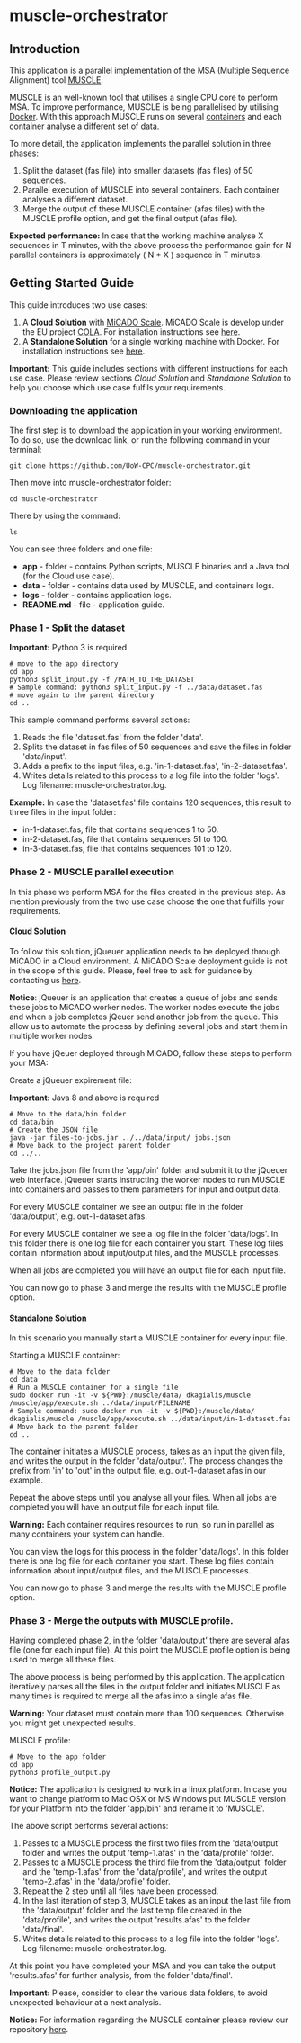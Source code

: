 # muscle-orchestrator

## Introduction
This application is a parallel implementation of the MSA (Multiple Sequence Alignment) tool [MUSCLE](https://www.drive5.com/muscle/).

MUSCLE is an well-known tool that utilises a single CPU core to perform MSA. To improve performance, MUSCLE is being parallelised by utilising [Docker](https://www.docker.com/).
With this approach MUSCLE runs on several [containers](https://www.docker.com/resources/what-container) and each container analyse a different set of data.

To more detail, the application implements the parallel solution in three phases:
1. Split the dataset (fas file) into smaller datasets (fas files) of 50 sequences.
2. Parallel execution of MUSCLE into several containers. Each container analyses a different dataset.
3. Merge the output of these MUSCLE container (afas files) with the MUSCLE profile option, and get the final output (afas file).

__Expected performance:__
In case that the working machine analyse X sequences in T minutes, with the above process the performance gain for N parallel containers is approximately ( N * X ) sequence in T minutes.

## Getting Started Guide

This guide introduces two use cases:
1. A __Cloud Solution__ with [MiCADO Scale](https://micado-scale.eu/). MiCADO Scale is develop under the EU project [COLA](https://project-cola.eu/). For installation instructions see [here](https://micado-scale.readthedocs.io/en/latest/).
2. A __Standalone Solution__ for a single working machine with Docker. For installation instructions see [here](https://docs.docker.com/get-docker/).

__Important:__ This guide includes sections with different instructions for each use case. Please review sections _Cloud Solution_ and _Standalone Solution_ to help you choose which use case fulfils your requirements.


### Downloading the application
The first step is to download the application in your working environment.
To do so, use the download link, or run the following command in your terminal:
 ```
git clone https://github.com/UoW-CPC/muscle-orchestrator.git
 ```

Then move into muscle-orchestrator folder:
 ```
cd muscle-orchestrator
 ```

There by using the command:
 ```
ls
 ```
You can see three folders and one file:
* __app__ - folder - contains Python scripts, MUSCLE binaries and a Java tool (for the Cloud use case).
* __data__ - folder - contains data used by MUSCLE, and containers logs.
* __logs__ - folder - contains application logs.
* __README.md__ - file - application guide.


### Phase 1 - Split the dataset

 __Important:__ Python 3 is required

 ```
 # move to the app directory
 cd app
 python3 split_input.py -f /PATH_TO_THE_DATASET
 # Sample command: python3 split_input.py -f ../data/dataset.fas
 # move again to the parent directory
 cd ..
 ```
 This sample command performs several actions:
 1. Reads the file 'dataset.fas' from the folder 'data'.
 2. Splits the dataset in fas files of 50 sequences and save the files in folder 'data/input'.
 3. Adds a prefix to the input files, e.g. 'in-1-dataset.fas', 'in-2-dataset.fas'.
 4. Writes details related to this process to a log file into the folder 'logs'. Log filename: muscle-orchestrator.log.

 __Example:__ In case the 'dataset.fas' file contains 120 sequences, this result to three files in the input folder:
 * in-1-dataset.fas, file that contains sequences 1 to 50.
 * in-2-dataset.fas, file that contains sequences 51 to 100.
 * in-3-dataset.fas, file that contains sequences 101 to 120.


 ### Phase 2 - MUSCLE parallel execution

In this phase we perform MSA for the files created in the previous step. As mention previously from the two use case choose the one that fulfills your requirements.

#### Cloud Solution

To follow this solution, jQueuer application needs to be deployed through MiCADO in a Cloud environment.
A MiCADO Scale deployment guide is not in the scope of this guide. Please, feel free to ask for guidance by contacting us [here](https://micado-scale.eu/contact/).

__Notice__: jQueuer is an application that creates a queue of jobs and sends these jobs to MiCADO worker nodes. The worker nodes execute the jobs and when a job completes jQeuer send another job from the queue.
This allow us to automate the process by defining several jobs and start them in multiple worker nodes.

If you have jQeuer deployed through MiCADO, follow these steps to perform your MSA:

Create a jQueuer expirement file:

__Important:__ Java 8 and above is required

 ```
 # Move to the data/bin folder
 cd data/bin
 # Create the JSON file
java -jar files-to-jobs.jar ../../data/input/ jobs.json
 # Move back to the project parent folder
 cd ../..
 ```
Take the jobs.json file from the 'app/bin' folder and submit it to the jQueuer web interface.
jQueuer starts instructing the worker nodes to run MUSCLE into containers and passes to them parameters for input and output data.

For every MUSCLE container we see an output file in the folder 'data/output', e.g. out-1-dataset.afas.

For every MUSCLE container we see a log file in the folder 'data/logs'. In this folder there is one log file for each container you start. These log files contain information about input/output files, and the MUSCLE processes.

When all jobs are completed you will have an output file for each input file.

You can now go to phase 3 and merge the results with the MUSCLE profile option.

#### Standalone Solution

In this scenario you manually start a MUSCLE container for every input file.

Starting a MUSCLE container:

 ```
 # Move to the data folder
 cd data
 # Run a MUSCLE container for a single file
 sudo docker run -it -v ${PWD}:/muscle/data/ dkagialis/muscle /muscle/app/execute.sh ../data/input/FILENAME
 # Sample command: sudo docker run -it -v ${PWD}:/muscle/data/ dkagialis/muscle /muscle/app/execute.sh ../data/input/in-1-dataset.fas
 # Move back to the parent folder
 cd ..
 ```

 The container initiates a MUSCLE process, takes as an input the given file, and writes the output in the folder 'data/output'. The process changes the prefix from 'in' to 'out' in the output file, e.g. out-1-dataset.afas in our example.

 Repeat the above steps until you analyse all your files. When all jobs are completed you will have an output file for each input file.

__Warning:__ Each container requires resources to run, so run in parallel as many containers your system can handle.

You can view the logs for this process in the folder 'data/logs'. In this folder there is one log file for each container you start. These log files contain information about input/output files, and the MUSCLE processes.

You can now go to phase 3 and merge the results with the MUSCLE profile option.

### Phase 3 - Merge the outputs with MUSCLE profile.

Having completed phase 2, in the folder 'data/output' there are several afas file (one for each input file). At this point the MUSCLE profile option is being used to merge all these files.

The above process is being performed by this application. The application iteratively parses all the files in the output folder and initiates MUSCLE as many times is required to merge all the afas into a single afas file.

 __Warning:__ Your dataset must contain more than 100 sequences. Otherwise you might get unexpected results.

MUSCLE profile:

 ```
 # Move to the app folder
 cd app
python3 profile_output.py
 ```
__Notice:__ The application is designed to work in a linux platform. In case you want to change platform to Mac OSX or MS Windows put MUSCLE version for your Platform into the folder 'app/bin' and rename it to 'MUSCLE'.

 The above script performs several actions:
 1. Passes to a MUSCLE process the first two files from the 'data/output' folder and writes the output 'temp-1.afas' in the 'data/profile' folder.
 2. Passes to a MUSCLE process the third file from the 'data/output' folder and the 'temp-1.afas' from the 'data/profile', and writes the output 'temp-2.afas' in the 'data/profile' folder.
 3. Repeat the 2 step until all files have been processed.
 4. In the last iteration of step 3, MUSCLE takes as an input the last file from the 'data/output' folder and the last temp file created in the 'data/profile', and writes the output 'results.afas' to the folder 'data/final'.
 5. Writes details related to this process to a log file into the folder 'logs'. Log filename: muscle-orchestrator.log.

 At this point you have completed your MSA and you can take the output 'results.afas' for further analysis, from the folder 'data/final'.

__Important:__ Please, consider to clear the various data folders, to avoid unexpected behaviour at a next analysis.

 __Notice:__ For information regarding the MUSCLE container please review our repository [here](https://github.com/UoW-CPC/muscle-container).




